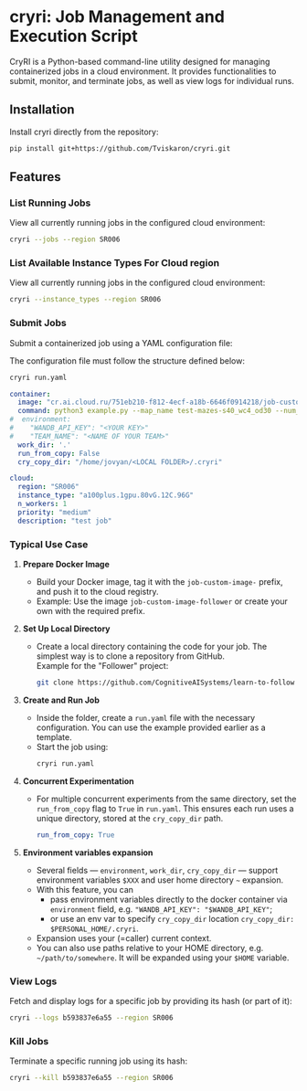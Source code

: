 # cryri: Job Management and Execution Script

CryRI is a Python-based command-line utility designed for managing containerized jobs in a cloud environment. It provides functionalities to submit, monitor,
and terminate jobs, as well as view logs for individual runs.

## Installation

Install cryri directly from the repository:
```bash
pip install git+https://github.com/Tviskaron/cryri.git
   ```

## Features

### List Running Jobs


View all currently running jobs in the configured cloud environment:

```bash
cryri --jobs --region SR006
```

### List Available Instance Types For Cloud region


View all currently running jobs in the configured cloud environment:

```bash
cryri --instance_types --region SR006
```


### Submit Jobs

Submit a containerized job using a YAML configuration file:

The configuration file must follow the structure defined below: 

```bash
cryri run.yaml
```

```yaml
container:
  image: "cr.ai.cloud.ru/751eb210-f812-4ecf-a18b-6646f0914218/job-custom-image-follower" # Docker image for the job
  command: python3 example.py --map_name test-mazes-s40_wc4_od30 --num_agents 128        # Command to execute in the container
#  environment:                                                                          # Environment variables
#    "WANDB_API_KEY": "<YOUR KEY>"
#    "TEAM_NAME": "<NAME OF YOUR TEAM>"                                                  # Added to job description
  work_dir: '.'                                                                          # Local working directory, recommend leaving as default
  run_from_copy: False                                                                   # Whether to run from a copy of the working directory
  cry_copy_dir: "/home/jovyan/<LOCAL FOLDER>/.cryri"                                     # Local path for creating working directory copies

cloud:
  region: "SR006"                                                                        # Cloud region to deploy the job
  instance_type: "a100plus.1gpu.80vG.12C.96G"                                            # Type of cloud instance
  n_workers: 1                                                                           # Number of worker instances, 1 is only option
  priority: "medium"                                                                     # Job priority. Options: ['high', 'medium', 'low']. Jobs with higher priority will stop running jobs with lower priority if all resources are allocated.
  description: "test job"                                                                # Job description 
```

### Typical Use Case

1. **Prepare Docker Image**  
   - Build your Docker image, tag it with the `job-custom-image-` prefix, and push it to the cloud registry.  
   - Example: Use the image `job-custom-image-follower` or create your own with the required prefix.

2. **Set Up Local Directory**  
   - Create a local directory containing the code for your job. The simplest way is to clone a repository from GitHub.  
     Example for the "Follower" project:  
     ```bash
     git clone https://github.com/CognitiveAISystems/learn-to-follow
     ```

3. **Create and Run Job**  
   - Inside the folder, create a `run.yaml` file with the necessary configuration. You can use the example provided earlier as a template.  
   - Start the job using:  
     ```bash
     cryri run.yaml
     ```

4. **Concurrent Experimentation**  
   - For multiple concurrent experiments from the same directory, set the `run_from_copy` flag to `True` in `run.yaml`. This ensures each run uses a unique directory, stored at the `cry_copy_dir` path.  
     ```yaml
     run_from_copy: True
     ```

5. **Environment variables expansion**
   - Several fields — `environment`, `work_dir`, `cry_copy_dir` — support environment variables `$XXX` and user home directory `~` expansion.
   - With this feature, you can 
     - pass environment variables directly to the docker container via `environment` field, e.g. `"WANDB_API_KEY": "$WANDB_API_KEY"`; 
     - or use an env var to specify `cry_copy_dir` location `cry_copy_dir: $PERSONAL_HOME/.cryri`. 
   - Expansion uses your (=caller) current context.
   - You can also use paths relative to your HOME directory, e.g. `~/path/to/somewhere`. It will be expanded using your `$HOME` variable.

### View Logs

Fetch and display logs for a specific job by providing its hash (or part of it):
```bash
cryri --logs b593837e6a55 --region SR006
```

### Kill Jobs

Terminate a specific running job using its hash:
```bash
cryri --kill b593837e6a55 --region SR006
```
